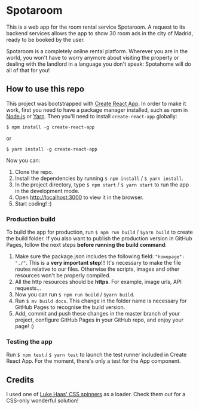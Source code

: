 # Spotaroom

This is a web app for the room rental service Spotaroom. A request to its backend services allows the app to show 30 room ads in the city of Madrid, ready to be booked by the user.

Spotaroom is a completely online rental platform. Wherever you are in the world, you won't have to worry anymore about visiting the property or dealing with the landlord in a language you don't speak: Spotahome will do all of that for you!

## How to use this repo

This project was bootstrapped with [Create React App](https://github.com/facebook/create-react-app). In order to make it work, first you need to have a package manager installed, such as npm in [Node.js](https://nodejs.org/) or [Yarn](https://yarnpkg.com/lang/en/). Then you'll need to install `create-react-app` globally:

`$ npm install -g create-react-app`

or

`$ yarn install -g create-react-app`

Now you can:

1. Clone the repo.
2. Install the dependencies by running `$ npm install` / `$ yarn install`.
3. In the project directory, type `$ npm start` / `$ yarn start` to run the app in the development mode.
4. Open [http://localhost:3000](http://localhost:3000) to view it in the browser.
5. Start coding! :)

### Production build

To build the app for production, run `$ npm run build` / `$yarn build` to create the build folder. If you also want to publish the production version in GitHub Pages, follow the next steps **before running the build command**:

1. Make sure the package.json includes the following field: `"homepage": "./"`. This is a **very important step**!!! It's necessary to make the file routes relative to our files. Otherwise the scripts, images and other resources won't be properly compiled.
2. All the http resources should be **https**. For example, image urls, API requests...
3. Now you can run `$ npm run build` / `$yarn build`.
4. Run `$ mv build docs`. This change in the folder name is necessary for GitHub Pages to recognise the build version.
5. Add, commit and push these changes in the master branch of your project, configure GitHub Pages in your GitHub repo, and enjoy your page! :)

### Testing the app

Run `$ npm test` / `$ yarn test` to launch the test runner included in Create React App. For the moment, there's only a test for the App component.

## Credits

I used one of [Luke Haas' CSS spinners](https://github.com/lukehaas/css-loaders) as a loader. Check them out for a CSS-only wonderful solution!
